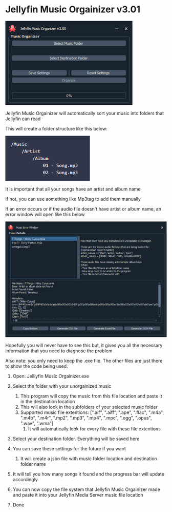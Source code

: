 # Jellyfin Music Orgainizer v3.01

![1689158095942](image/readme/1689158095942.png)

Jellyfin Music Orgainizer will automatically sort your music into folders that Jellyfin can read


This will create a folder structure like this below:

![1688631211429](image/readme/1688631211429.png)

It is important that all your songs have an artist and album name

If not, you can use something like Mp3tag to add them manually

If an error occurs or if the audio file doesn't have artist or album name, an error window will open like this below

![1689158209357](image/readme/1689158209357.png)

Hopefully you will never have to see this but, it gives you all the necessary information that you need to diagnose the problem



Also note: you only need to keep the .exe file. The other files are just there to show the code being used.

1. Open: Jelllyfin Music Orgainizer.exe
2. Select the folder with your unorgainized music

   1. This program will copy the music from this file location and paste it in the destination location
   2. This will also look in the subfolders of your selected music folder
   3. Supported music file extentions: [".aif", ".aiff", ".ape", ".flac", ".m4a", ".m4b", ".m4r", ".mp2", ".mp3", ".mp4", ".mpc", ".ogg", ".opus", ".wav", ".wma"]
      1. It will automatically look for every file with these file extentions
3. Select your destination folder. Everything will be saved here
4. You can save these settings for the future if you want

   1. It will create a json file with music folder location and destination folder name
5. It will tell you how many songs it found and the progress bar will update accordingly
6. You can now copy the file system that Jellyfin Music Orgainizer made and paste it into your Jellyfin Media Server music file location
7. Done
